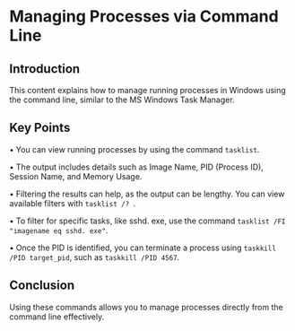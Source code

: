# Managing Processes via Command Line 

## Introduction 
This content explains how to manage running processes in Windows using the command line, similar to the MS Windows Task Manager. 

## Key Points 

• You can view running processes by using the command `tasklist`. 

• The output includes details such as Image Name, PID (Process ID), Session Name, and Memory Usage. 

• Filtering the results can help, as the output can be lengthy. You can view available filters with `tasklist /? `.

• To filter for specific tasks, like sshd. exe, use the command `tasklist /FI "imagename eq sshd. exe"`. 

• Once the PID is identified, you can terminate a process using `taskkill /PID target_pid`, such as `taskkill /PID 4567`. 

## Conclusion 
Using these commands allows you to manage processes directly from the command line effectively.